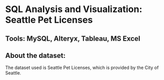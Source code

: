 # SQL Analysis and Visualization: Seattle Pet Licenses

## Tools: MySQL, Alteryx, Tableau, MS Excel
## About the dataset:

The dataset used is Seattle Pet Licenses, which is provided by the City of Seattle. 





